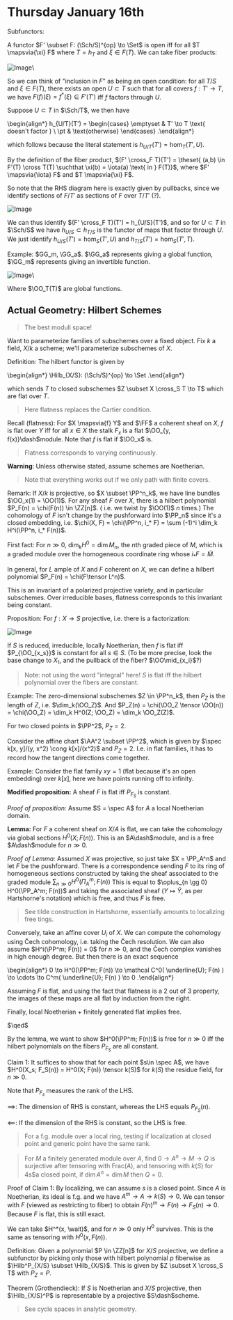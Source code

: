 # Thursday January 16th

Subfunctors:

A functor $F' \subset F: (\Sch/S)^{op} \to \Set$ is open iff for all $T \mapsvia{\xi} F$ where $T = h_T$ and $\xi \in F(T)$.
We can take fiber products:

![Image](figures/2020-01-16-12:36.png)\

So we can think of "inclusion in $F$" as being an open condition: for all $T/S$ and $\xi \in F(T)$, there exists an open $U \subset T$ such that for all covers $f: T' \to T$, we have $F(f)(\xi) = f^*(\xi) \in F'(T')$ iff $f$ factors through $U$.

Suppose $U \subset T$ in $\Sch/T$,  we then have

\begin{align*}
h_{U/T}(T') = \begin{cases}
\emptyset & T' \to T \text{ doesn't factor } \\
\pt & \text{otherwise}
\end{cases}
.\end{align*}

which follows because the literal statement is $h_{U/T}(T') = \hom_T(T', U)$.

By the definition of the fiber product, $(F' \cross_F T)(T') = \theset{ (a,b) \in F'(T) \cross T(T) \suchthat \xi(b) = \iota(a) \text{ in  } F(T)}$, where $F' \mapsvia{\iota} F$ and $T \mapsvia{\xi} F$.

So note that the RHS diagram here is exactly given by pullbacks, since we identify sections of $F/T'$ as sections of $F$ over $T/T'$ (?).

![Image](figures/2020-01-16-12:43.png)

We can thus identify $(F' \cross_F T)(T') = h_{U/S}(T')$, and so for $U \subset T$ in $\Sch/S$ we have $h_{U/S} \subset h_{T/S}$ is the functor of maps that factor through $U$.
We just identify $h_{U/S}(T') = \hom_S(T', U)$ and $h_{T/S}(T') = \hom_S(T', T)$.

Example: $GG_m, \GG_a$.
$\GG_a$ represents giving a global function, $\GG_m$ represents giving an invertible function.

![Image](figures/2020-01-16-12:50.png)\

Where $\OO_T(T)$ are global functions.

## Actual Geometry: Hilbert Schemes

> The best moduli space!

Want to parameterize families of subschemes over a fixed object.
Fix $k$ a field, $X/k$ a scheme; we'll parameterize subschemes of $X$.

Definition:
The hilbert functor is given by

\begin{align*}
\Hilb_{X/S}: (\Sch/S)^{op} \to \Set
.\end{align*}

which sends $T$ to closed subschemes $Z \subset X \cross_S T \to T$ which are flat over $T$.

> Here flatness replaces the Cartier condition.

Recall (flatness):
For $X \mapsvia{f} Y$ and $\FF$ a coherent sheaf on $X$, $f$ is flat over $Y$ iff for all $x\in X$ the stalk $F_x$ is a flat $\OO_{y, f(x)}\dash$module.
Note that $f$ is flat if $\OO_x$ is.

> Flatness corresponds to varying continuously.

**Warning**:
Unless otherwise stated, assume schemes are Noetherian.

> Note that everything works out if we only path with finite covers.

Remark:
If $X/k$ is projective, so $X \subset \PP^n_k$, we have line bundles $\OO_x(1) = \OO(1)$.
For any sheaf $F$ over $X$, there is a hilbert polynomial $P_F(n) = \chi(F(n)) \in \ZZ[n]$.
( i.e. we twist by $\OO(1)$ $n$ times.)
The cohomology of $F$ isn't change by the pushforward into $\PP_n$ since it's a closed embedding, i.e. $\chi(X, F) = \chi(\PP^n, i_* F) = \sum (-1)^i \dim_k H^i(\PP^n, i_* F(n))$.

First fact:
For $n \gg 0$, $\dim_k H^0 = \dim M_n$, the $n$th graded piece of $M$, which is a graded module over the homogeneous coordinate ring whose $i_*F = \tilde M$.

In general, for $L$ ample of $X$ and $F$ coherent on $X$, we can define a hilbert polynomial $P_F(n) = \chi(F\tensor L^n)$.

This is an invariant of a polarized projective variety, and in particular subschemes.
Over irreducible bases, flatness corresponds to this invariant being constant.

Proposition:
For $f:X\to S$ projective, i.e. there is a factorization:

![Image](figures/2020-01-16-13:06.png)

If $S$ is reduced, irreducible, locally Noetherian, then $f$ is flat iff $P_{\OO_{x_s}}$ is constant for all $s\in S$.
(To be more precise, look the base change to $X_1$, and the pullback of the fiber? $\OO\mid_{x_i}$?)

> Note: not using the word "integral" here!
> $S$ is flat iff the hilbert polynomial over the fibers are constant.


Example:
The zero-dimensional subschemes $Z \in \PP^n_k$, then $P_Z$ is the length of $Z$, i.e. $\dim_k(\OO_Z)$.
And $P_Z(n) = \chi(\OO_Z \tensor \OO(n)) = \chi(\OO_Z) = \dim_k H^0(Z; \OO_Z) = \dim_k \OO_Z(Z)$.

For two closed points in $\PP^2$, $P_Z = 2$.

Consider the affine chart $\AA^2 \subset \PP^2$, which is given by $\spec k[x, y]/(y, x^2) \cong k[x]/(x^2)$ and $P_Z = 2$.
I.e. in flat families, it has to record how the tangent directions come together.


Example:
Consider the flat family $xy = 1$ (flat because it's an open embedding) over $k[x]$, here we have points running off to infinity.

**Modified proposition:**
A sheaf $F$ is flat iff $P_{F_S}$ is constant.

*Proof of proposition:*
Assume $S = \spec A$ for $A$ a local Noetherian domain.

**Lemma:**
For $F$ a coherent sheaf on $X/A$ is flat, we can take the cohomology via global sections $H^0(X; F(n))$.
This is an $A\dash$module, and is a free $A\dash$module for $n\gg 0$.

*Proof of Lemma:*
Assumed $X$ was projective, so just take $X = \PP_A^n$ and let $F$ be the pushforward.
There is a correspondence sending $F$ to its ring of homogeneous sections constructed by taking the sheaf associated to the graded module $\sum_{n\gg0} H^0( \Pi_A^m; F(n) )$
This is equal to $\oplus_{n \gg 0} H^0(\PP_A^m; F(n))$ and taking the associated sheaf ($Y \mapsto \tilde Y$, as per Hartshorne's notation) which is free, and thus $F$ is free.

> See tilde construction in Hartshorne, essentially amounts to localizing free tings.

Conversely, take an affine cover $U_i$ of $X$.
We can compute the cohomology using Čech cohomology, i.e. taking the Čech resolution.
We can also assume $H^i(\PP^m; F(n)) = 0$ for $n \gg 0$, and the Čech complex vanishes in high enough degree.
But then there is an exact sequence

\begin{align*}
0 \to H^0(\PP^m; F(n)) \to \mathcal C^0( \underline{U}; F(n) ) \to \cdots \to C^m( \underline{U}; F(n) ) \to 0
.\end{align*}

Assuming $F$ is flat, and using the fact that flatness is a 2 out of 3 property, the images of these maps are all flat by induction from the right.

Finally, local Noetherian + finitely generated flat implies free.

$\qed$

By the lemma, we want to show $H^0(\PP^m; F(n))$ is free for $n\gg 0$ iff the hilbert polynomials on the fibers $P_{F_S}$ are all constant.

Claim 1:
It suffices to show that for each point $s\in \spec A$, we have $H^0(X_s; F_S(n)) = H^0(X; F(n)) \tensor k(S)$ for $k(S)$ the residue field, for $n\gg 0$.

Note that $P_{F_s}$ measures the rank of the LHS.

$\implies$:
The dimension of RHS is constant, whereas the LHS equals $P_{F_S}(n)$.

$\impliedby$:
If the dimension of the RHS is constant, so the LHS is free.

> For a f.g. module over a local ring, testing if localization at closed point and generic point have the same rank.

> For $M$ a finitely generated module over $A$, find $0 \to A^n \to M \to Q$ is surjective after tensoring with $\mathrm{Frac}(A)$, and tensoring with $k(S)$ for 4s$a closed point, if $\dim A^n = \dim M$ then $Q = 0$.

Proof of Claim 1:
By localizing, we can assume $s$ is a closed point.
Since $A$ is Noetherian, its ideal is f.g. and we have $A^m \to A \to k(S) \to 0$.
We can tensor with $F$ (viewed as restricting to fiber) to obtain $F(n)^m \to F(n) \to F_S(n) \to 0$.
Because $F$ is flat, this is still exact.

We can take $H^*(x, \wait)$, and for $n\gg 0$ only $H^0$ survives.
This is the same as tensoring with $H^0(x, F(n))$.

Definition:
Given a polynomial $P \in \ZZ[n]$ for $X/S$ projective, we define a subfunctor by picking only those with hilbert polynomial $p$ fiberwise as $\Hilb^P_{X/S} \subset \Hilb_{X/S}$.
This is given by $Z \subset X \cross_S T$ with $P_{Z} = P$.

Theorem (Grothendieck):
If $S$ is Noetherian and $X/S$ projective, then $\Hilb_{X/S}^P$ is representable by a projective $S\dash$scheme.

> See cycle spaces in analytic geometry.

